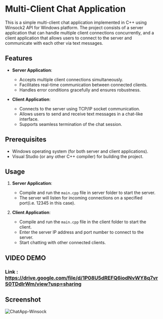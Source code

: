 # Multi-Client Chat Application

This is a simple multi-client chat application implemented in C++ using Winsock2 API for Windows platform. The project consists of a server application that can handle multiple client connections concurrently, and a client application that allows users to connect to the server and communicate with each other via text messages.

## Features

- **Server Application**:
  - Accepts multiple client connections simultaneously.
  - Facilitates real-time communication between connected clients.
  - Handles error conditions gracefully and ensures robustness.

- **Client Application**:
  - Connects to the server using TCP/IP socket communication.
  - Allows users to send and receive text messages in a chat-like interface.
  - Supports seamless termination of the chat session.

## Prerequisites

- Windows operating system (for both server and client applications).
- Visual Studio (or any other C++ compiler) for building the project.

## Usage

1. **Server Application**:
   - Compile and run the `main.cpp` file in server folder to start the server.
   - The server will listen for incoming connections on a specified port(i.e. 12345 in this case).

2. **Client Application**:
   - Compile and run the `main.cpp` file in the client folder to start the client.
   - Enter the server IP address and port number to connect to the server.
   - Start chatting with other connected clients.

## VIDEO DEMO
### Link : https://drive.google.com/file/d/1P08U5dREFQ6iodNvWY8q7vrS0TDdlrWm/view?usp=sharing

## Screenshot
![ChatApp-Winsock](https://github.com/THE-ARTI5T/ChatApp-Winsock2/assets/103200040/3e8d6cd4-71ec-4695-a424-4bd448d0678d)

